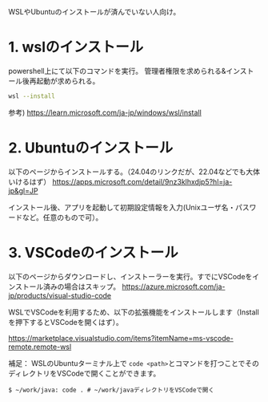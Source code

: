 WSLやUbuntuのインストールが済んでいない人向け。

# 1. wslのインストール
powershell上にて以下のコマンドを実行。
管理者権限を求められる&インストール後再起動が求められる。

```sh
wsl --install
```

参考)
https://learn.microsoft.com/ja-jp/windows/wsl/install

# 2. Ubuntuのインストール

以下のページからインストールする。（24.04のリンクだが、22.04などでも大体いけるはず）
https://apps.microsoft.com/detail/9nz3klhxdjp5?hl=ja-jp&gl=JP

インストール後、アプリを起動して初期設定情報を入力(Unixユーザ名・パスワードなど。任意のもので可）。


# 3. VSCodeのインストール

以下のページからダウンロードし、インストーラーを実行。すでにVSCodeをインストール済みの場合はスキップ。
https://azure.microsoft.com/ja-jp/products/visual-studio-code

WSLでVSCodeを利用するため、以下の拡張機能をインストールします（Installを押下するとVSCodeを開くはず）。

https://marketplace.visualstudio.com/items?itemName=ms-vscode-remote.remote-wsl

補足：
WSLのUbuntuターミナル上で `code <path>`とコマンドを打つことでそのディレクトリをVSCodeで開くことができます。

```console
$ ~/work/java: code . # ~/work/javaディレクトリをVSCodeで開く
```